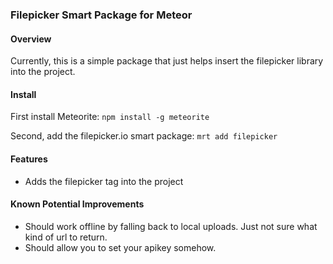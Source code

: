 ### Filepicker Smart Package for Meteor

#### Overview

Currently, this is a simple package that just helps insert the filepicker library into the project.

#### Install

First install Meteorite:
`npm install -g meteorite`

Second, add the filepicker.io smart package:
`mrt add filepicker`

#### Features

- Adds the filepicker tag into the project

#### Known Potential Improvements

- Should work offline by falling back to local uploads. Just not sure what kind of url to return.
- Should allow you to set your apikey somehow.
